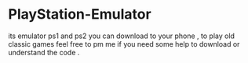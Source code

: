 # PlayStation-Emulator
its emulator ps1 and ps2 you can download to your phone , to play old classic games 
feel free to pm me if you need some help to download or understand the code .
